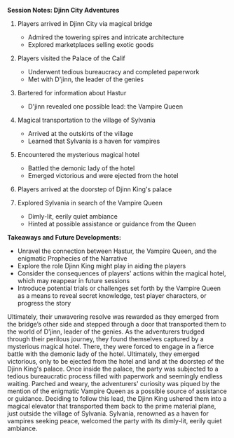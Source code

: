 **Session Notes: Djinn City Adventures**

1. Players arrived in Djinn City via magical bridge
   - Admired the towering spires and intricate architecture
   - Explored marketplaces selling exotic goods

2. Players visited the Palace of the Calif
   - Underwent tedious bureaucracy and completed paperwork
   - Met with D'jinn, the leader of the genies

3. Bartered for information about Hastur
   - D'jinn revealed one possible lead: the Vampire Queen

4. Magical transportation to the village of Sylvania
   - Arrived at the outskirts of the village
   - Learned that Sylvania is a haven for vampires

5. Encountered the mysterious magical hotel
   - Battled the demonic lady of the hotel
   - Emerged victorious and were ejected from the hotel

6. Players arrived at the doorstep of Djinn King's palace

7. Explored Sylvania in search of the Vampire Queen
   - Dimly-lit, eerily quiet ambiance
   - Hinted at possible assistance or guidance from the Queen

**Takeaways and Future Developments:**

- Unravel the connection between Hastur, the Vampire Queen, and the enigmatic Prophecies of the Narrative
- Explore the role Djinn King might play in aiding the players
- Consider the consequences of players' actions within the magical hotel, which may reappear in future sessions
- Introduce potential trials or challenges set forth by the Vampire Queen as a means to reveal secret knowledge, test player characters, or progress the story



Ultimately, their unwavering resolve was rewarded as they emerged from the bridge’s other side and stepped through a door that transported them to the world of D'jinn, leader of the genies.
As the adventurers trudged through their perilous journey, they found themselves captured by a mysterious magical hotel. There, they were forced to engage in a fierce battle with the demonic lady of the hotel. Ultimately, they emerged victorious, only to be ejected from the hotel and land at the doorstep of the Djinn King's palace.
Once inside the palace, the party was subjected to a tedious bureaucratic process filled with paperwork and seemingly endless waiting. Parched and weary, the adventurers' curiosity was piqued by the mention of the enigmatic Vampire Queen as a possible source of assistance or guidance. Deciding to follow this lead, the Djinn King ushered them into a magical elevator that transported them back to the prime material plane, just outside the village of Sylvania.
Sylvania, renowned as a haven for vampires seeking peace, welcomed the party with its dimly-lit, eerily quiet ambiance.
